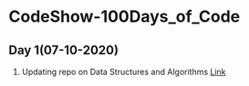 # CodeShow-100Days_of_Code

## Day 1(07-10-2020)
   1. Updating repo on Data Structures and Algorithms [Link](https://github.com/Rishi-Sharma2002/Data-Structure-And-Algorithms)

